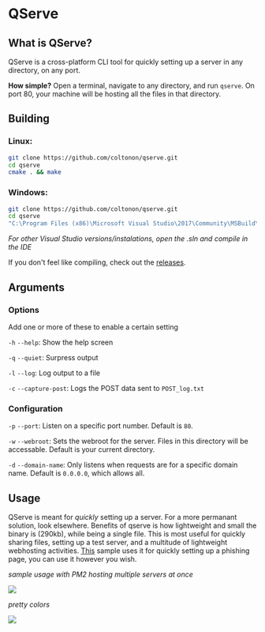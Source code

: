 # QServe 

## What is QServe?

QServe is a cross-platform CLI tool for quickly setting up a server in any directory, on any port.

**How simple?** Open a terminal, navigate to any directory, and run `qserve`.  On port 80, your machine will be hosting all the files in that directory.

## Building

### Linux:

```sh
git clone https://github.com/coltonon/qserve.git
cd qserve
cmake . && make
```

### Windows:
```sh
git clone https://github.com/coltonon/qserve.git
cd qserve
"C:\Program Files (x86)\Microsoft Visual Studio\2017\Community\MSBuild\15.0\Bin\amd64\MSBuild.exe" qserve.sln
```
_For other Visual Studio versions/instalations, open the .sln and compile in the IDE_

If you don't feel like compiling, check out the [releases](https://github.com/coltonon/qserve/releases).

## Arguments

### Options
Add one or more of these to enable a certain setting

`-h` `--help`: Show the help screen

`-q` `--quiet`: Surpress output

`-l` `--log`: Log output to a file

`-c` `--capture-post`: Logs the POST data sent to `POST_log.txt`

### Configuration

`-p` `--port`: Listen on a specific port number.  Default is `80`.

`-w` `--webroot`: Sets the webroot for the server.  Files in this directory will be accessable.  Default is your current directory.

`-d` `--domain-name`: Only listens when requests are for a specific domain name.  Default is `0.0.0.0`, which allows all.


## Usage

QServe is meant for _quickly_ setting up a server.  For a more permanant solution, look elsewhere.  Benefits of qserve is how lightweight and small the binary is (290kb), while being a single file.  This is most useful for quickly sharing files, setting up a test server, and a multitude of lightweight webhosting activities.  [This](https://mehsecurity.org/phish) sample uses it for quickly setting up a phishing page, you can use it however you wish.

_sample usage with PM2 hosting multiple servers at once_

![](https://i.imgur.com/fELCgDi.png)


_pretty colors_

![](https://i.imgur.com/VRX4yaI.png)
